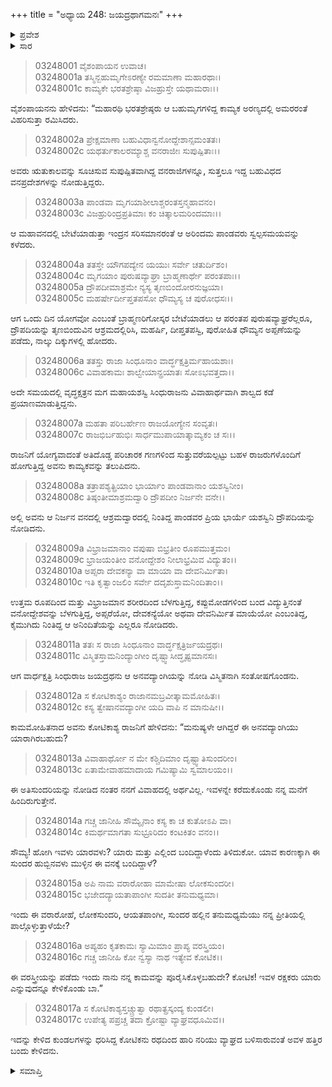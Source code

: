 +++
title = "ಅಧ್ಯಾಯ 248: ಜಯದ್ರಥಾಗಮನಃ"
+++

<details><summary>ಪ್ರವೇಶ</summary>


।।   ಓಂ ಓಂ ನಮೋ ನಾರಾಯಣಾಯ।।   ಶ್ರೀ ವೇದವ್ಯಾಸಾಯ ನಮಃ ।।

ಶ್ರೀ ಕೃಷ್ಣದ್ವೈಪಾಯನ ವೇದವ್ಯಾಸ ವಿರಚಿತ  

**ಶ್ರೀ ಮಹಾಭಾರತ**

**ಆರಣ್ಯಕ ಪರ್ವ**

**ದ್ರೌಪದೀಹರಣ ಪರ್ವ**

**ಅಧ್ಯಾಯ 248**

</details>


<details><summary>ಸಾರ</summary>

ಕಾಮ್ಯಕವನದಲ್ಲಿರುವಾಗ ಒಂದುದಿನ ದ್ರೌಪದಿಯನ್ನು ಆಶ್ರಮದಲ್ಲಿರಿಸಿ ಬೇಟೆಯಾಡಲು ಪಾಂಡವರು ಹೋದುದು (1-5). ಅದೇ ಸಮಯದಲ್ಲಿ ವಿವಾಹಕ್ಕಾಗಿ ಬಹು ರಾಜರೊಂದಿಗೆ ಮತ್ತು ಸೇನೆಯೊಂದಿಗೆ ಶಾಲ್ವದ ಕಡೆ ಪ್ರಯಾಣಿಸುತ್ತಿದ್ದ ಜಯದ್ರಥನು ದ್ರೌಪದಿಯನ್ನು ನೋಡಿ, ಕಾಮಮೋಹಿತನಾಗಿ, ಅವಳ್ಯಾರೆಂದು ಕಂಡುಕೊಂಡು ಬಾ ಎಂದು ಮಿತ್ರ ಕೋಟಿಕಾಶ್ಯನನ್ನು ಕಳುಹಿಸಿದುದು (6-17).

</details>


> 03248001 ವೈಶಂಪಾಯನ ಉವಾಚ।   
03248001a ತಸ್ಮಿನ್ಬಹುಮೃಗೇಽರಣ್ಯೇ ರಮಮಾಣಾ ಮಹಾರಥಾಃ।  
03248001c ಕಾಮ್ಯಕೇ ಭರತಶ್ರೇಷ್ಠಾ ವಿಜಹ್ರುಸ್ತೇ ಯಥಾಮರಾಃ।।

ವೈಶಂಪಾಯನನು ಹೇಳಿದನು: “ಮಹಾರಥಿ ಭರತಶ್ರೇಷ್ಠರು ಆ ಬಹುಮೃಗಗಳಿದ್ದ ಕಾಮ್ಯಕ ಅರಣ್ಯದಲ್ಲಿ ಅಮರರಂತೆ ವಿಹರಿಸುತ್ತಾ ರಮಿಸಿದರು.

> 03248002a ಪ್ರೇಕ್ಷಮಾಣಾ ಬಹುವಿಧಾನ್ವನೋದ್ದೇಶಾನ್ಸಮಂತತಃ।   
03248002c ಯಥರ್ತುಕಾಲರಮ್ಯಾಶ್ಚ ವನರಾಜೀಃ ಸುಪುಷ್ಪಿತಾಃ।।

ಅವರು ಋತುಕಾಲವನ್ನು ಸೂಚಿಸುವ ಸುಪುಷ್ಪಿತವಾಗಿದ್ದ ವನರಾಜಿಗಳನ್ನೂ, ಸುತ್ತಲೂ ಇದ್ದ ಬಹುವಿಧದ ವನಪ್ರದೇಶಗಳನ್ನು ನೋಡುತ್ತಿದ್ದರು.

> 03248003a ಪಾಂಡವಾ ಮೃಗಯಾಶೀಲಾಶ್ಚರಂತಸ್ತನ್ಮಹಾವನಂ।   
03248003c ವಿಜಹ್ರುರಿಂದ್ರಪ್ರತಿಮಾಃ ಕಂ ಚಿತ್ಕಾಲಮರಿಂದಮಾಃ।।

ಆ ಮಹಾವನದಲ್ಲಿ ಬೇಟೆಯಾಡುತ್ತಾ ಇಂದ್ರನ ಸರಿಸಮಾನರಂತೆ ಆ ಅರಿಂದಮ ಪಾಂಡವರು ಸ್ವಲ್ಪಸಮಯವನ್ನು ಕಳೆದರು.

> 03248004a ತತಸ್ತೇ ಯೌಗಪದ್ಯೇನ ಯಯುಃ ಸರ್ವೇ ಚತುರ್ದಿಶಂ।  
03248004c ಮೃಗಯಾಂ ಪುರುಷವ್ಯಾಘ್ರಾ ಬ್ರಾಹ್ಮಣಾರ್ಥೇ ಪರಂತಪಾಃ।।   
03248005a ದ್ರೌಪದೀಮಾಶ್ರಮೇ ನ್ಯಸ್ಯ ತೃಣಬಿಂದೋರನುಜ್ಞಯಾ।  
03248005c ಮಹರ್ಷೇರ್ದೀಪ್ತತಪಸೋ ಧೌಮ್ಯಸ್ಯ ಚ ಪುರೋಧಸಃ।।

ಆಗ ಒಂದು ದಿನ ಯೋಗವೋ ಎಂಬಂತೆ ಬ್ರಾಹ್ಮಣರಿಗೋಸ್ಕರ ಬೇಟೆಯಾಡಲು ಆ ಪರಂತಪ ಪುರುಷವ್ಯಾಘ್ರರೆಲ್ಲರೂ, ದ್ರೌಪದಿಯನ್ನು ತೃಣಬಿಂದುವಿನ ಆಶ್ರಮದಲ್ಲಿರಿಸಿ, ಮಹರ್ಷಿ, ದೀಪ್ತತಪಸ್ವಿ, ಪುರೋಹಿತ ಧೌಮ್ಯನ ಅಪ್ಪಣೆಯನ್ನು ಪಡೆದು, ನಾಲ್ಕು ದಿಕ್ಕುಗಳಲ್ಲಿ ಹೋದರು.

> 03248006a ತತಸ್ತು ರಾಜಾ ಸಿಂಧೂನಾಂ ವಾರ್ದ್ಧಕ್ಷತ್ರಿರ್ಮಹಾಯಶಾಃ।   
03248006c ವಿವಾಹಕಾಮಃ ಶಾಲ್ವೇಯಾನ್ಪ್ರಯಾತಃ ಸೋಽಭವತ್ತದಾ।।

ಅದೇ ಸಮಯದಲ್ಲಿ ವೃದ್ಧಕ್ಷತ್ರನ ಮಗ ಮಹಾಯಶಸ್ವಿ ಸಿಂಧುರಾಜನು ವಿವಾಹಾರ್ಥವಾಗಿ ಶಾಲ್ವದ ಕಡೆ ಪ್ರಯಾಣಮಾಡುತ್ತಿದ್ದನು.

> 03248007a ಮಹತಾ ಪರಿಬರ್ಹೇಣ ರಾಜಯೋಗ್ಯೇನ ಸಂವೃತಃ।  
03248007c ರಾಜಭಿರ್ಬಹುಭಿಃ ಸಾರ್ಧಮುಪಾಯಾತ್ಕಾಮ್ಯಕಂ ಚ ಸಃ।।

ರಾಜನಿಗೆ ಯೋಗ್ಯವಾದಂತೆ ಅತಿದೊಡ್ಡ ಪರಿಚಾರಕ ಗಣಗಳಿಂದ ಸುತ್ತುವರೆಯಲ್ಪಟ್ಟು ಬಹಳ ರಾಜರುಗಳೊಂದಿಗೆ ಹೋಗುತ್ತಿದ್ದ ಅವನು ಕಾಮ್ಯಕವನ್ನು ತಲುಪಿದನು.

> 03248008a ತತ್ರಾಪಶ್ಯತ್ಪ್ರಿಯಾಂ ಭಾರ್ಯಾಂ ಪಾಂಡವಾನಾಂ ಯಶಸ್ವಿನೀಂ।  
03248008c ತಿಷ್ಠಂತೀಮಾಶ್ರಮದ್ವಾರಿ ದ್ರೌಪದೀಂ ನಿರ್ಜನೇ ವನೇ।।

ಅಲ್ಲಿ ಅವನು ಆ ನಿರ್ಜನ ವನದಲ್ಲಿ ಆಶ್ರಮದ್ವಾರದಲ್ಲಿ ನಿಂತಿದ್ದ ಪಾಂಡವರ ಪ್ರಿಯ ಭಾರ್ಯೆ ಯಶಸ್ವಿನಿ ದ್ರೌಪದಿಯನ್ನು ನೋಡಿದನು.

> 03248009a ವಿಭ್ರಾಜಮಾನಾಂ ವಪುಷಾ ಬಿಭ್ರತೀಂ ರೂಪಮುತ್ತಮಂ।  
03248009c ಭ್ರಾಜಯಂತೀಂ ವನೋದ್ದೇಶಂ ನೀಲಾಭ್ರಮಿವ ವಿದ್ಯುತಂ।।  
03248010a ಅಪ್ಸರಾ ದೇವಕನ್ಯಾ ವಾ ಮಾಯಾ ವಾ ದೇವನಿರ್ಮಿತಾ।  
03248010c ಇತಿ ಕೃತ್ವಾಂಜಲಿಂ ಸರ್ವೇ ದದೃಶುಸ್ತಾಮನಿಂದಿತಾಂ।।

ಉತ್ತಮ ರೂಪದಿಂದ ಮತ್ತು ವಿಭ್ರಾಜಮಾನ ಶರೀರದಿಂದ ಬೆಳಗುತ್ತಿದ್ದ, ಕಪ್ಪುಮೋಡಗಳಿಂದ ಬಂದ ವಿದ್ಯುತ್ತಿನಂತೆ ವನೋದ್ದೇಶವನ್ನು ಬೆಳಗುತ್ತಿದ್ದ, ಅಪ್ಸರೆಯೋ, ದೇವಕನ್ಯೆಯೋ ಅಥವಾ ದೇವನಿರ್ಮಿತ ಮಾಯೆಯೋ ಎಂಬಂತಿದ್ದ, ಕೈಮುಗಿದು ನಿಂತಿದ್ದ ಆ ಅನಿಂದಿತೆಯನ್ನು ಎಲ್ಲರೂ ನೋಡಿದರು.

> 03248011a ತತಃ ಸ ರಾಜಾ ಸಿಂಧೂನಾಂ ವಾರ್ದ್ಧಕ್ಷತ್ರಿರ್ಜಯದ್ರಥಃ।  
03248011c ವಿಸ್ಮಿತಸ್ತಾಮನಿಂದ್ಯಾಂಗೀಂ ದೃಷ್ಟ್ವಾಸೀದ್ಧೃಷ್ಟಮಾನಸಃ।

ಆಗ ವಾರ್ಧಕ್ಷತ್ರಿ ಸಿಂಧುರಾಜ ಜಯದ್ರಥನು ಆ ಅನವದ್ಯಾಂಗಿಯನ್ನು ನೋಡಿ ವಿಸ್ಮಿತನಾಗಿ ಸಂತೋಷಗೊಂಡನು.

> 03248012a ಸ ಕೋಟಿಕಾಶ್ಯಂ ರಾಜಾನಮಬ್ರವೀತ್ಕಾಮಮೋಹಿತಃ।   
03248012c ಕಸ್ಯ ತ್ವೇಷಾನವದ್ಯಾಂಗೀ ಯದಿ ವಾಪಿ ನ ಮಾನುಷೀ।।

ಕಾಮಮೋಹಿತನಾದ ಅವನು ಕೋಟಿಕಾಶ್ಯ ರಾಜನಿಗೆ ಹೇಳಿದನು: “ಮನುಷ್ಯಳೇ ಆಗಿದ್ದರೆ ಈ ಅನವದ್ಯಾಂಗಿಯು ಯಾರಾಗಿರಬಹುದು?

> 03248013a ವಿವಾಹಾರ್ಥೋ ನ ಮೇ ಕಶ್ಚಿದಿಮಾಂ ದೃಷ್ಟ್ವಾತಿಸುಂದರೀಂ।  
03248013c ಏತಾಮೇವಾಹಮಾದಾಯ ಗಮಿಷ್ಯಾಮಿ ಸ್ವಮಾಲಯಂ।।

ಈ ಅತಿಸುಂದರಿಯನ್ನು ನೋಡಿದ ನಂತರ ನನಗೆ ವಿವಾಹದಲ್ಲಿ ಅರ್ಥವಿಲ್ಲ. ಇವಳನ್ನೇ ಕರೆದುಕೊಂಡು ನನ್ನ ಮನೆಗೆ ಹಿಂದಿರುಗುತ್ತೇನೆ.

> 03248014a ಗಚ್ಚ ಜಾನೀಹಿ ಸೌಮ್ಯೈನಾಂ ಕಸ್ಯ ಕಾ ಚ ಕುತೋಽಪಿ ವಾ।  
03248014c ಕಿಮರ್ಥಮಾಗತಾ ಸುಭ್ರೂರಿದಂ ಕಂಟಕಿತಂ ವನಂ।।

ಸೌಮ್ಯ! ಹೋಗಿ ಇವಳು ಯಾರವಳು? ಯಾರು ಮತ್ತು ಎಲ್ಲಿಂದ ಬಂದಿದ್ದಾಳೆಂದು ತಿಳಿದುಕೋ. ಯಾವ ಕಾರಣಕ್ಕಾಗಿ ಈ ಸುಂದರ ಹುಬ್ಬಿನವಳು ಮುಳ್ಳಿನ ಈ ವನಕ್ಕೆ ಬಂದಿದ್ದಾಳೆ?

> 03248015a ಅಪಿ ನಾಮ ವರಾರೋಹಾ ಮಾಮೇಷಾ ಲೋಕಸುಂದರೀ।   
03248015c ಭಜೇದದ್ಯಾಯತಾಪಾಂಗೀ ಸುದತೀ ತನುಮಧ್ಯಮಾ।

ಇಂದು ಈ ವರಾರೋಹೆ, ಲೋಕಸುಂದರಿ, ಆಯತಪಾಂಗೀ, ಸುಂದರ ಹಲ್ಲಿನ ತನುಮಧ್ಯಮೆಯು ನನ್ನ ಪ್ರೀತಿಯಲ್ಲಿ ಪಾಲ್ಗೊಳ್ಳುತ್ತಾಳೆಯೇ?

> 03248016a ಅಪ್ಯಹಂ ಕೃತಕಾಮಃ ಸ್ಯಾಮಿಮಾಂ ಪ್ರಾಪ್ಯ ವರಸ್ತ್ರಿಯಂ।  
03248016c ಗಚ್ಚ ಜಾನೀಹಿ ಕೋ ನ್ವಸ್ಯಾ ನಾಥ ಇತ್ಯೇವ ಕೋಟಿಕ।।

ಈ ವರಸ್ತ್ರೀಯನ್ನು ಪಡೆದು ಇಂದು ನಾನು ನನ್ನ ಕಾಮವನ್ನು ಪೂರೈಸಿಕೊಳ್ಳಬಹುದೇ? ಕೋಟಿಕ! ಇವಳ ರಕ್ಷಕರು ಯಾರು ಎನ್ನುವುದನ್ನೂ ಕೇಳಿಕೊಂಡು ಬಾ.”

> 03248017a ಸ ಕೋಟಿಕಾಶ್ಯಸ್ತಚ್ಚ್ರುತ್ವಾ ರಥಾತ್ಪ್ರಸ್ಕಂದ್ಯ ಕುಂಡಲೀ।  
03248017c ಉಪೇತ್ಯ ಪಪ್ರಚ್ಚ ತದಾ ಕ್ರೋಷ್ಟಾ ವ್ಯಾಘ್ರವಧೂಮಿವ।।

ಇದನ್ನು ಕೇಳಿದ ಕುಂಡಲಗಳನ್ನು ಧರಿಸಿದ್ದ ಕೋಟಿಕನು ರಥದಿಂದ ಹಾರಿ ನರಿಯು ವ್ಯಾಘ್ರದ ಬಳಿಸಾರುವಂತೆ ಅವಳ ಹತ್ತಿರ ಬಂದು ಕೇಳಿದನು.


<details><summary>ಸಮಾಪ್ತಿ</summary>


ಇತಿ ಶ್ರೀ ಮಹಾಭಾರತೇ ಆರಣ್ಯಕಪರ್ವಣಿ ದ್ರೌಪದೀಹರಣಪರ್ವಣಿ ಜಯದ್ರಥಾಗಮನೇ ಅಷ್ಟಚತ್ವಾರಿಂಶದಧಿಕದ್ವಿಶತತಮೋಽಧ್ಯಾಯ:।  
ಇದು ಮಹಾಭಾರತದ ಆರಣ್ಯಕಪರ್ವದಲ್ಲಿ ದ್ರೌಪದೀಹರಣಪರ್ವದಲ್ಲಿ ಜಯದ್ರಥಾಗಮನದಲ್ಲಿ ಇನ್ನೂರಾನಲ್ವತ್ತೆಂಟನೆಯ ಅಧ್ಯಾಯವು.


</details>
